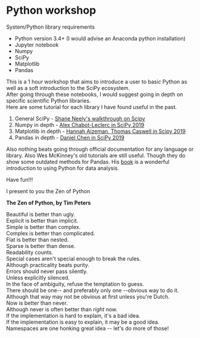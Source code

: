 # Python workshop

System/Python library requirements  
* Python version 3.4+ (I would advise an Anaconda python installation)
* Jupyter notebook
* Numpy
* SciPy
* Matplotlib
* Pandas

This is a 1 hour workshop that aims to introduce a user to basic Python as well as a soft introduction to the SciPy ecosystem.  
After going through these notebooks, I would suggest going in depth on specific scientific Python libraries.  
Here are some tutorial for each library I have found useful in the past.  
1. General SciPy - [Shane Neely's walkthrough on Scipy](https://www.youtube.com/watch?v=oYTs9HwFGbY)
2. Numpy in depth - [Alex Chabot-Leclerc in SciPy 2019](https://www.youtube.com/watch?v=ZB7BZMhfPgk)
3. Matplotlib in depth - [Hannah Aizeman, Thomas Caswell in Scipy 2019](https://www.youtube.com/watch?v=Tr4DYo4v5AY)
4. Pandas in depth - [Daniel Chen in SciPy 2019](https://www.youtube.com/watch?v=5rNu16O3YNE)

Also nothing beats going through official documentation for any language or library. 
Also Wes McKinney's old tutorials are still useful. Though they do show some outdated methods for Pandas. His [book](https://www.amazon.com/Python-Data-Analysis-Wrangling-IPython-ebook/dp/B075X4LT6K) is a wonderful introduction to using Python for data analysis.  

Have fun!!!

I present to you the Zen of Python  

**The Zen of Python, by Tim Peters**

Beautiful is better than ugly.  
Explicit is better than implicit.  
Simple is better than complex.  
Complex is better than complicated.  
Flat is better than nested.  
Sparse is better than dense.  
Readability counts.  
Special cases aren't special enough to break the rules.  
Although practicality beats purity.  
Errors should never pass silently.  
Unless explicitly silenced.  
In the face of ambiguity, refuse the temptation to guess.  
There should be one-- and preferably only one --obvious way to do it.  
Although that way may not be obvious at first unless you're Dutch.  
Now is better than never.  
Although never is often better than *right* now.  
If the implementation is hard to explain, it's a bad idea.  
If the implementation is easy to explain, it may be a good idea.  
Namespaces are one honking great idea -- let's do more of those!  